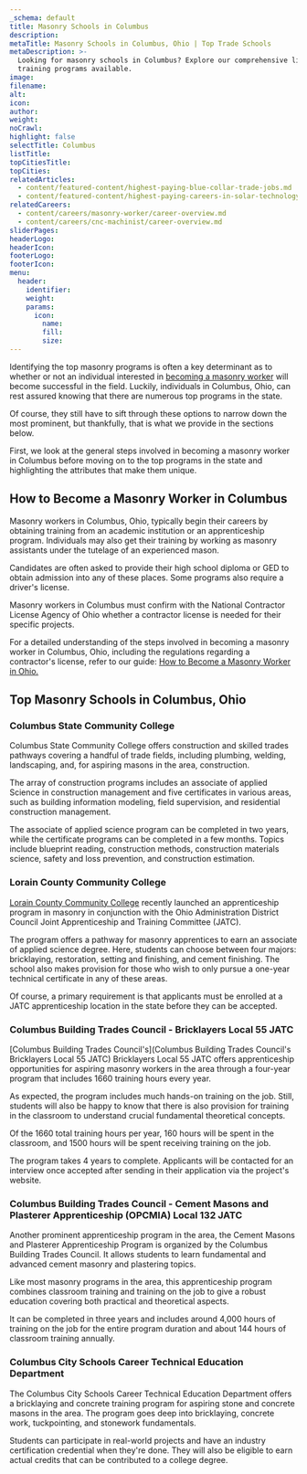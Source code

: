 ```yaml
---
_schema: default
title: Masonry Schools in Columbus
description:
metaTitle: Masonry Schools in Columbus, Ohio | Top Trade Schools
metaDescription: >-
  Looking for masonry schools in Columbus? Explore our comprehensive list of
  training programs available.
image:
filename:
alt:
icon:
author:
weight:
noCrawl:
highlight: false
selectTitle: Columbus
listTitle:
topCitiesTitle:
topCities:
relatedArticles:
  - content/featured-content/highest-paying-blue-collar-trade-jobs.md
  - content/featured-content/highest-paying-careers-in-solar-technology.md
relatedCareers:
  - content/careers/masonry-worker/career-overview.md
  - content/careers/cnc-machinist/career-overview.md
sliderPages:
headerLogo:
headerIcon:
footerLogo:
footerIcon:
menu:
  header:
    identifier:
    weight:
    params:
      icon:
        name:
        fill:
        size:
---
```

Identifying the top masonry programs is often a key determinant as to whether or not an individual interested in [becoming a masonry worker](https://toptradeschools.com/careers/masonry-worker/career-overview/) will become successful in the field. Luckily, individuals in Columbus, Ohio, can rest assured knowing that there are numerous top programs in the state.

Of course, they still have to sift through these options to narrow down the most prominent, but thankfully, that is what we provide in the sections below.

First, we look at the general steps involved in becoming a masonry worker in Columbus before moving on to the top programs in the state and highlighting the attributes that make them unique.

## **How to Become a Masonry Worker in Columbus**

Masonry workers in Columbus, Ohio, typically begin their careers by obtaining training from an academic institution or an apprenticeship program. Individuals may also get their training by working as masonry assistants under the tutelage of an experienced mason.

Candidates are often asked to provide their high school diploma or GED to obtain admission into any of these places. Some programs also require a driver's license.

Masonry workers in Columbus must confirm with the National Contractor License Agency of Ohio whether a contractor license is needed for their specific projects.

For a detailed understanding of the steps involved in becoming a masonry worker in Columbus, Ohio, including the regulations regarding a contractor's license, refer to our guide: [How to Become a Masonry Worker in Ohio.](https://toptradeschools.com/near-you/masonry-worker/ohio/)

## **Top Masonry Schools in Columbus, Ohio**

### **Columbus State Community College**

Columbus State Community College offers construction and skilled trades pathways covering a handful of trade fields, including plumbing, welding, landscaping, and, for aspiring masons in the area, construction.

The array of construction programs includes an associate of applied Science in construction management and five certificates in various areas, such as building information modeling, field supervision, and residential construction management.

The associate of applied science program can be completed in two years, while the certificate programs can be completed in a few months. Topics include blueprint reading, construction methods, construction materials science, safety and loss prevention, and construction estimation.

### **Lorain County Community College**

[Lorain County Community College](https://www.lorainccc.edu/) recently launched an apprenticeship program in masonry in conjunction with the Ohio Administration District Council Joint Apprenticeship and Training Committee (JATC).

The program offers a pathway for masonry apprentices to earn an associate of applied science degree. Here, students can choose between four majors: bricklaying, restoration, setting and finishing, and cement finishing. The school also makes provision for those who wish to only pursue a one-year technical certificate in any of these areas.

Of course, a primary requirement is that applicants must be enrolled at a JATC apprenticeship location in the state before they can be accepted.

### Columbus Building Trades Council - Bricklayers Local 55 JATC

\[Columbus Building Trades Council's\](Columbus Building Trades Council's Bricklayers Local 55 JATC) Bricklayers Local 55 JATC offers apprenticeship opportunities for aspiring masonry workers in the area through a four-year program that includes 1660 training hours every year.

As expected, the program includes much hands-on training on the job. Still, students will also be happy to know that there is also provision for training in the classroom to understand crucial fundamental theoretical concepts.

Of the 1660 total training hours per year, 160 hours will be spent in the classroom, and 1500 hours will be spent receiving training on the job.

The program takes 4 years to complete. Applicants will be contacted for an interview once accepted after sending in their application via the project's website.

### Columbus Building Trades Council - Cement Masons and Plasterer Apprenticeship (OPCMIA) Local 132 JATC

Another prominent apprenticeship program in the area, the Cement Masons and Plasterer Apprenticeship Program is organized by the Columbus Building Trades Council. It allows students to learn fundamental and advanced cement masonry and plastering topics.

Like most masonry programs in the area, this apprenticeship program combines classroom training and training on the job to give a robust education covering both practical and theoretical aspects.

It can be completed in three years and includes around 4,000 hours of training on the job for the entire program duration and about 144 hours of classroom training annually.

### Columbus City Schools Career Technical Education Department

The Columbus City Schools Career Technical Education Department offers a bricklaying and concrete training program for aspiring stone and concrete masons in the area. The program goes deep into bricklaying, concrete work, tuckpointing, and stonework fundamentals.

Students can participate in real-world projects and have an industry certification credential when they're done. They will also be eligible to earn actual credits that can be contributed to a college degree.